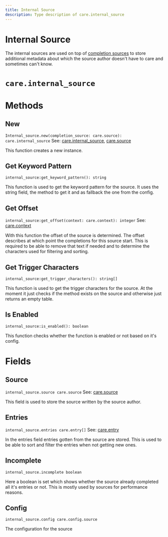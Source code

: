 ```yaml
---
title: Internal Source
description: Type description of care.internal_source
---
```


# Internal Source

The internal sources are used on top of [completion sources](#source) to store additional
metadata about which the source author doesn't have to care and sometimes can't know.
# `care.internal_source`

# Methods

## New
`Internal_source.new(completion_source: care.source): care.internal_source`
See: [care.internal_source](/dev/internal_source), [care.source](/dev/source)

This function creates a new instance.

## Get Keyword Pattern
`internal_source:get_keyword_pattern(): string`

This function is used to get the keyword pattern for the source. It uses the string field, the
method to get it and as fallback the one from the config.

## Get Offset
`internal_source:get_offset(context: care.context): integer`
See: [care.context](/dev/context)

With this function the offset of the source is determined. The offset describes at which point
the completions for this source start. This is required to be able to remove that text if needed
and to determine the characters used for filtering and sorting.

## Get Trigger Characters
`internal_source:get_trigger_characters(): string[]`

This function is used to get the trigger characters for the source. At the moment it just checks
if the method exists on the source and otherwise just returns an empty table.

## Is Enabled
`internal_source:is_enabled(): boolean`

This function checks whether the function is enabled or not based on it's config.
# Fields

## Source
`internal_source.source care.source`
See: [care.source](/dev/source)

This field is used to store the source written by the source author.

## Entries
`internal_source.entries care.entry[]`
See: [care.entry](/dev/entry)

In the entries field entries gotten from the source are stored. This is used to be able to sort
and filter the entries when not getting new ones.

## Incomplete
`internal_source.incomplete boolean`

Here a boolean is set which shows whether the source already completed all it's entries or not.
This is mostly used by sources for performance reasons.

## Config
`internal_source.config care.config.source`

The configuration for the source